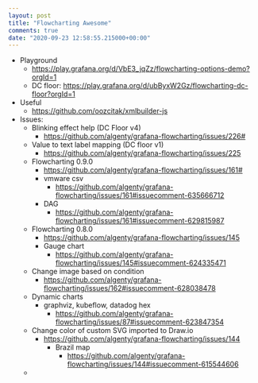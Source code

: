 ```yaml
---
layout: post
title: "Flowcharting Awesome"
comments: true
date: "2020-09-23 12:58:55.215000+00:00"
---
```




* Playground
    * https://play.grafana.org/d/VbE3_jqZz/flowcharting-options-demo?orgId=1
    * DC floor: https://play.grafana.org/d/ubByxW2Gz/flowcharting-dc-floor?orgId=1
* Useful
    * https://github.com/oozcitak/xmlbuilder-js
* Issues:
    * Blinking effect help (DC Floor v4)
        * https://github.com/algenty/grafana-flowcharting/issues/226#
    * Value to text label mapping (DC floor v1)
        * https://github.com/algenty/grafana-flowcharting/issues/225
    * Flowcharting 0.9.0
        * https://github.com/algenty/grafana-flowcharting/issues/161#
        * vmware csv
            * https://github.com/algenty/grafana-flowcharting/issues/161#issuecomment-635666712
        * DAG
            * https://github.com/algenty/grafana-flowcharting/issues/161#issuecomment-629815987
    * Flowcharting 0.8.0
        * https://github.com/algenty/grafana-flowcharting/issues/145
        * Gauge chart
            * https://github.com/algenty/grafana-flowcharting/issues/145#issuecomment-624335471
    * Change image based on condition
        * https://github.com/algenty/grafana-flowcharting/issues/162#issuecomment-628038478
    * Dynamic charts
        * graphviz, kubeflow, datadog hex
            * https://github.com/algenty/grafana-flowcharting/issues/87#issuecomment-623847354
    * Change color of custom SVG imported to Draw.io
        * https://github.com/algenty/grafana-flowcharting/issues/144
            * Brazil map
                * https://github.com/algenty/grafana-flowcharting/issues/144#issuecomment-615544606
    * 